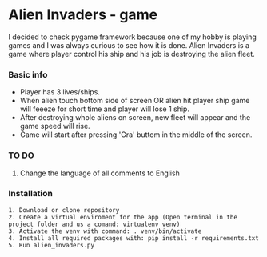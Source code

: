 # Alien Invaders - game
I decided to check pygame framework because one of my hobby is playing games and I was always curious to see how it is done.
Alien Invaders is a game where player control his ship and his job is destroying the alien fleet.

### Basic info
- Player has 3 lives/ships.
- When alien touch bottom side of screen OR alien hit player ship game will feeeze for short time and player will lose 1 ship.
- After destroying whole aliens on screen, new fleet will appear and the game speed will rise.
- Game will start after pressing 'Gra' buttom in the middle of the screen.


### TO DO
1. Change the language of all comments to English

### Installation
```
1. Download or clone repository
2. Create a virtual enviroment for the app (Open terminal in the project folder and us a comand: virtualenv venv)
3. Activate the venv with command: . venv/bin/activate
4. Install all required packages with: pip install -r requirements.txt
5. Run alien_invaders.py
```
